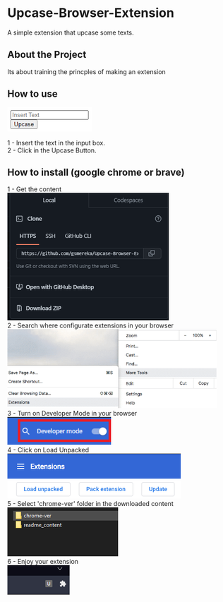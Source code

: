 # Upcase-Browser-Extension
A simple extension that upcase some texts.

## About the Project
Its about training the princples of making an extension

## How to use
![The Extension](./readme_content/extension.bmp)  

1 - Insert the text in the input box.  
2 - Click in the Upcase Button.  

## How to install (google chrome or brave)

1 - Get the content  
![Download Content](./readme_content/how_to_download.bmp)  
2 - Search where configurate extensions in your browser    
![Extensions Configurations](./readme_content/config_location.bmp)  
3 - Turn on Developer Mode in your browser  
![Developer Mode](./readme_content/developer_mode.bmp)  
4 - Click on Load Unpacked  
![Load Unpacked](./readme_content/load_unpacked.bmp)  
5 - Select 'chrome-ver' folder in the downloaded content    
![Chorme Version](./readme_content/chrome-ver.bmp)  
6 - Enjoy your extension  
![enjoy](./readme_content/enjoy.bmp)    